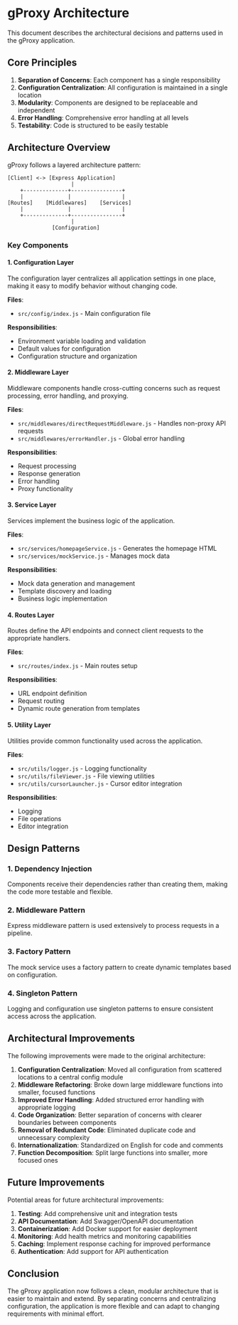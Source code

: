 # gProxy Architecture

This document describes the architectural decisions and patterns used in the gProxy application.

## Core Principles

1. **Separation of Concerns**: Each component has a single responsibility
2. **Configuration Centralization**: All configuration is maintained in a single location
3. **Modularity**: Components are designed to be replaceable and independent
4. **Error Handling**: Comprehensive error handling at all levels
5. **Testability**: Code is structured to be easily testable

## Architecture Overview

gProxy follows a layered architecture pattern:

```
[Client] <-> [Express Application]
                    |
    +--------------+----------------+
    |              |                |
[Routes]    [Middlewares]    [Services]
    |              |                |
    +--------------+----------------+
                    |
              [Configuration]
```

### Key Components

#### 1. Configuration Layer

The configuration layer centralizes all application settings in one place, making it easy to modify behavior without changing code.

**Files**:

- `src/config/index.js` - Main configuration file

**Responsibilities**:

- Environment variable loading and validation
- Default values for configuration
- Configuration structure and organization

#### 2. Middleware Layer

Middleware components handle cross-cutting concerns such as request processing, error handling, and proxying.

**Files**:

- `src/middlewares/directRequestMiddleware.js` - Handles non-proxy API requests
- `src/middlewares/errorHandler.js` - Global error handling

**Responsibilities**:

- Request processing
- Response generation
- Error handling
- Proxy functionality

#### 3. Service Layer

Services implement the business logic of the application.

**Files**:

- `src/services/homepageService.js` - Generates the homepage HTML
- `src/services/mockService.js` - Manages mock data

**Responsibilities**:

- Mock data generation and management
- Template discovery and loading
- Business logic implementation

#### 4. Routes Layer

Routes define the API endpoints and connect client requests to the appropriate handlers.

**Files**:

- `src/routes/index.js` - Main routes setup

**Responsibilities**:

- URL endpoint definition
- Request routing
- Dynamic route generation from templates

#### 5. Utility Layer

Utilities provide common functionality used across the application.

**Files**:

- `src/utils/logger.js` - Logging functionality
- `src/utils/fileViewer.js` - File viewing utilities
- `src/utils/cursorLauncher.js` - Cursor editor integration

**Responsibilities**:

- Logging
- File operations
- Editor integration

## Design Patterns

### 1. Dependency Injection

Components receive their dependencies rather than creating them, making the code more testable and flexible.

### 2. Middleware Pattern

Express middleware pattern is used extensively to process requests in a pipeline.

### 3. Factory Pattern

The mock service uses a factory pattern to create dynamic templates based on configuration.

### 4. Singleton Pattern

Logging and configuration use singleton patterns to ensure consistent access across the application.

## Architectural Improvements

The following improvements were made to the original architecture:

1. **Configuration Centralization**: Moved all configuration from scattered locations to a central config module
2. **Middleware Refactoring**: Broke down large middleware functions into smaller, focused functions
3. **Improved Error Handling**: Added structured error handling with appropriate logging
4. **Code Organization**: Better separation of concerns with clearer boundaries between components
5. **Removal of Redundant Code**: Eliminated duplicate code and unnecessary complexity
6. **Internationalization**: Standardized on English for code and comments
7. **Function Decomposition**: Split large functions into smaller, more focused ones

## Future Improvements

Potential areas for future architectural improvements:

1. **Testing**: Add comprehensive unit and integration tests
2. **API Documentation**: Add Swagger/OpenAPI documentation
3. **Containerization**: Add Docker support for easier deployment
4. **Monitoring**: Add health metrics and monitoring capabilities
5. **Caching**: Implement response caching for improved performance
6. **Authentication**: Add support for API authentication

## Conclusion

The gProxy application now follows a clean, modular architecture that is easier to maintain and extend. By separating concerns and centralizing configuration, the application is more flexible and can adapt to changing requirements with minimal effort.
